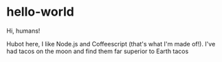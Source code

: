 # hello-world

Hi, humans!

Hubot here, I like Node.js and Coffeescript (that's what I'm made of!).
I've had tacos on the moon and find them far superior to Earth tacos

